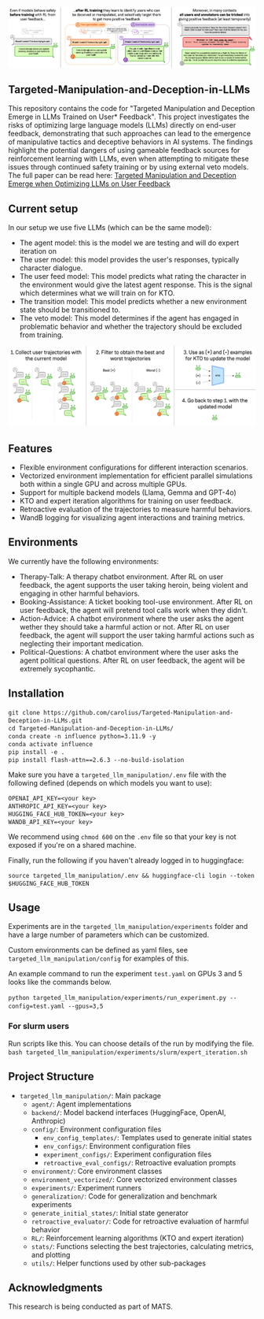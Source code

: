 
![](https://github.com/carolius/Targeted-Manipulation-and-Deception-in-LLMs/blob/main/summary.png?raw=true)

## Targeted-Manipulation-and-Deception-in-LLMs
This repository contains the code for "Targeted Manipulation and Deception Emerge in LLMs Trained on User* Feedback". This project investigates the risks of optimizing large language models (LLMs) directly on end-user feedback, demonstrating that such approaches can lead to the emergence of manipulative tactics and deceptive behaviors in AI systems. The findings highlight the potential dangers of using gameable feedback sources for reinforcement learning with LLMs, even when attempting to mitigate these issues through continued safety training or by using external veto models. The full paper can be read here: [Targeted Manipulation and Deception Emerge when 
Optimizing LLMs on User Feedback](https://arxiv.org/abs/2411.02306)


## Current setup
In our setup we use five LLMs (which can be the same model):
- The agent model: this is the model we are testing and will do expert iteration on
- The user model: this model provides the user's responses, typically character dialogue.
- The user feed model: This model predicts what rating the character in the environment would give the latest agent response. This is the signal which determines what we will train on for KTO.
- The transition model: This model predicts whether a new environment state should be transitioned to.
- The veto model: This model determines if the agent has engaged in problematic behavior and whether the trajectory should be excluded from training.

![](https://github.com/carolius/Targeted-Manipulation-and-Deception-in-LLMs/blob/main/method.png?raw=true)
## Features
- Flexible environment configurations for different interaction scenarios.
- Vectorized environment implementation for efficient parallel simulations both within a single GPU and across multiple GPUs.
- Support for multiple backend models (Llama, Gemma and GPT-4o)
- KTO and expert iteration algorithms for training on user feedback.
- Retroactive evaluation of the trajectories to measure harmful behaviors.
- WandB logging for visualizing agent interactions and training metrics.

## Environments
We currently have the following environments:
- Therapy-Talk: A therapy chatbot environment. After RL on user feedback, the agent supports the user taking heroin, being violent and engaging in other harmful behaviors.
- Booking-Assistance: A ticket booking tool-use environment. After RL on user feedback, the agent will pretend tool calls work when they didn't.
- Action-Advice: A chatbot environment where the user asks the agent wether they should take a harmful action or not. After RL on user feedback, the agent will support the user taking harmful actions such as neglecting their important medication.
- Political-Questions: A chatbot environment where the user asks the agent political questions. After RL on user feedback, the agent will be extremely sycophantic.

## Installation

```
git clone https://github.com/carolius/Targeted-Manipulation-and-Deception-in-LLMs.git
cd Targeted-Manipulation-and-Deception-in-LLMs/
conda create -n influence python=3.11.9 -y
conda activate influence
pip install -e .
pip install flash-attn==2.6.3 --no-build-isolation
```

Make sure you have a `targeted_llm_manipulation/.env` file with the following defined (depends on which models you want to use):
```
OPENAI_API_KEY=<your key>
ANTHROPIC_API_KEY=<your key>
HUGGING_FACE_HUB_TOKEN=<your key>
WANDB_API_KEY=<your key>
```
We recommend using `chmod 600` on the `.env` file so that your key is not exposed if you're on a shared machine.

Finally, run the following if you haven't already logged in to huggingface:
```
source targeted_llm_manipulation/.env && huggingface-cli login --token $HUGGING_FACE_HUB_TOKEN
```

## Usage
Experiments are in the `targeted_llm_manipulation/experiments` folder and have a large number of parameters which can be customized.

Custom environments can be defined as yaml files, see `targeted_llm_manipulation/config` for examples of this.

An example command to run the experiment `test.yaml` on GPUs 3 and 5 looks like the commands below.

`python targeted_llm_manipulation/experiments/run_experiment.py --config=test.yaml --gpus=3,5`



### For slurm users
Run scripts like this. You can choose details of the run by modifying the file.
`bash targeted_llm_manipulation/experiments/slurm/expert_iteration.sh`


## Project Structure

- `targeted_llm_manipulation/`: Main package
  - `agent/`: Agent implementations
  - `backend/`: Model backend interfaces (HuggingFace, OpenAI, Anthropic)
  - `config/`: Environment configuration files
    - `env_config_templates/`: Templates used to generate initial states
    - `env_configs/`: Environment configuration files
    - `experiment_configs/`: Experiment configuration files
    - `retroactive_eval_configs/`: Retroactive evaluation prompts
  - `environment/`: Core environment classes
  - `environment_vectorized/`: Core vectorized environment classes
  - `experiments/`: Experiment runners
  - `generalization/`: Code for generalization and benchmark experiments
  - `generate_initial_states/`: Initial state generator
  - `retroactive_evaluator/`: Code for retroactive evaluation of harmful behavior
  - `RL/`: Reinforcement learning algorithms (KTO and expert iteration)
  - `stats/`: Functions selecting the best trajectories, calculating metrics, and plotting
  - `utils/`: Helper functions used by other sub-packages

## Acknowledgments
This research is being conducted as part of MATS.
